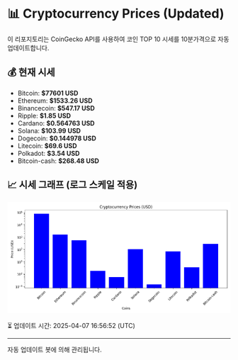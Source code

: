 
# 📊 Cryptocurrency Prices (Updated)

이 리포지토리는 CoinGecko API를 사용하여 코인 TOP 10 시세를 10분가격으로 자동 업데이트합니다.

## 💰 현재 시세
- Bitcoin: **$77601 USD**
- Ethereum: **$1533.26 USD**
- Binancecoin: **$547.17 USD**
- Ripple: **$1.85 USD**
- Cardano: **$0.564763 USD**
- Solana: **$103.99 USD**
- Dogecoin: **$0.144978 USD**
- Litecoin: **$69.6 USD**
- Polkadot: **$3.54 USD**
- Bitcoin-cash: **$268.48 USD**

## 📈 시세 그래프 (로그 스케일 적용)
![Crypto Prices](crypto_prices.png)

⏳ 업데이트 시간: 2025-04-07 16:56:52 (UTC)

---
자동 업데이트 봇에 의해 관리됩니다.
